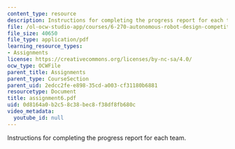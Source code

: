 ```yaml
---
content_type: resource
description: Instructions for completing the progress report for each team.
file: /ol-ocw-studio-app/courses/6-270-autonomous-robot-design-competition-january-iap-2005/0d8164a0b2c58c38bec8f38df8fb680c_assignment6.pdf
file_size: 40650
file_type: application/pdf
learning_resource_types:
- Assignments
license: https://creativecommons.org/licenses/by-nc-sa/4.0/
ocw_type: OCWFile
parent_title: Assignments
parent_type: CourseSection
parent_uid: 2edcc2fe-e898-35cd-a003-cf31180b6881
resourcetype: Document
title: assignment6.pdf
uid: 0d8164a0-b2c5-8c38-bec8-f38df8fb680c
video_metadata:
  youtube_id: null
---
```

Instructions for completing the progress report for each team.